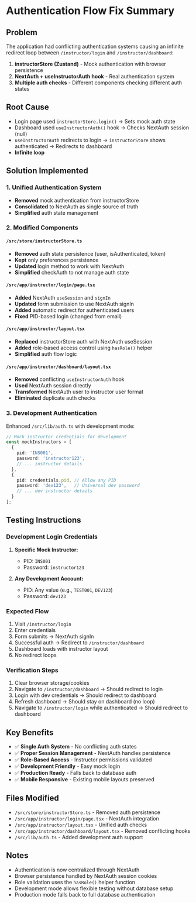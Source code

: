 # Authentication Flow Fix Summary

## Problem
The application had conflicting authentication systems causing an infinite redirect loop between `/instructor/login` and `/instructor/dashboard`:

1. **instructorStore (Zustand)** - Mock authentication with browser persistence
2. **NextAuth + useInstructorAuth hook** - Real authentication system  
3. **Multiple auth checks** - Different components checking different auth states

## Root Cause
- Login page used `instructorStore.login()` → Sets mock auth state
- Dashboard used `useInstructorAuth()` hook → Checks NextAuth session (null)
- `useInstructorAuth` redirects to login → `instructorStore` shows authenticated → Redirects to dashboard
- **Infinite loop**

## Solution Implemented

### 1. Unified Authentication System
- **Removed** mock authentication from instructorStore
- **Consolidated** to NextAuth as single source of truth
- **Simplified** auth state management

### 2. Modified Components

#### `/src/store/instructorStore.ts`
- **Removed** auth state persistence (user, isAuthenticated, token)
- **Kept** only preferences persistence  
- **Updated** login method to work with NextAuth
- **Simplified** checkAuth to not manage auth state

#### `/src/app/instructor/login/page.tsx`
- **Added** NextAuth `useSession` and `signIn`
- **Updated** form submission to use NextAuth signIn
- **Added** automatic redirect for authenticated users
- **Fixed** PID-based login (changed from email)

#### `/src/app/instructor/layout.tsx`  
- **Replaced** instructorStore auth with NextAuth useSession
- **Added** role-based access control using `hasRole()` helper
- **Simplified** auth flow logic

#### `/src/app/instructor/dashboard/layout.tsx`
- **Removed** conflicting `useInstructorAuth` hook
- **Used** NextAuth session directly  
- **Transformed** NextAuth user to instructor user format
- **Eliminated** duplicate auth checks

### 3. Development Authentication
Enhanced `/src/lib/auth.ts` with development mode:

```typescript
// Mock instructor credentials for development
const mockInstructors = [
  {
    pid: 'INS001',
    password: 'instructor123', 
    // ... instructor details
  },
  {
    pid: credentials.pid, // Allow any PID
    password: 'dev123',   // Universal dev password
    // ... dev instructor details
  }
];
```

## Testing Instructions

### Development Login Credentials
1. **Specific Mock Instructor:**
   - PID: `INS001`
   - Password: `instructor123`

2. **Any Development Account:**
   - PID: Any value (e.g., `TEST001`, `DEV123`)
   - Password: `dev123`

### Expected Flow
1. Visit `/instructor/login`  
2. Enter credentials
3. Form submits → NextAuth signIn
4. Successful auth → Redirect to `/instructor/dashboard`  
5. Dashboard loads with instructor layout
6. No redirect loops

### Verification Steps
1. Clear browser storage/cookies
2. Navigate to `/instructor/dashboard` → Should redirect to login
3. Login with dev credentials → Should redirect to dashboard  
4. Refresh dashboard → Should stay on dashboard (no loop)
5. Navigate to `/instructor/login` while authenticated → Should redirect to dashboard

## Key Benefits
- ✅ **Single Auth System** - No conflicting auth states
- ✅ **Proper Session Management** - NextAuth handles persistence  
- ✅ **Role-Based Access** - Instructor permissions validated
- ✅ **Development Friendly** - Easy mock login
- ✅ **Production Ready** - Falls back to database auth
- ✅ **Mobile Responsive** - Existing mobile layouts preserved

## Files Modified
- `/src/store/instructorStore.ts` - Removed auth persistence
- `/src/app/instructor/login/page.tsx` - NextAuth integration  
- `/src/app/instructor/layout.tsx` - Unified auth checks
- `/src/app/instructor/dashboard/layout.tsx` - Removed conflicting hooks
- `/src/lib/auth.ts` - Added development auth support

## Notes
- Authentication is now centralized through NextAuth
- Browser persistence handled by NextAuth session cookies
- Role validation uses the `hasRole()` helper function
- Development mode allows flexible testing without database setup
- Production mode falls back to full database authentication